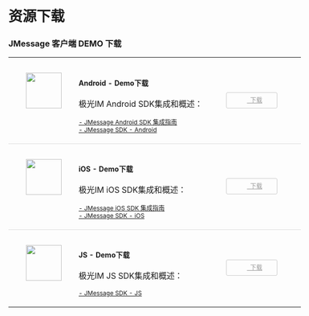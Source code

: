 # 资源下载
### JMessage 客户端 DEMO 下载

<div class="row">
      <div class="col-md-8" style="width:850px">
            <div class="panel panel-default">
                  <div class = "panel-content home_section">
                        <table width="100%"   cellspacing="100" >
                              <tr>
                                    <td width="140" style="text-align: center;padding: 30px 0;vertical-align: top;"><img src="../image/resource_android.png" width="71" height="71" /></td>
                                    <td style="padding: 20px 0;">
                                          <h4 style="font-weight: bold;font-size: 14px;">Android - Demo下载</h4>
                                          <p>极光IM Android SDK集成和概述：</p>
                                          <ul style="list-style: none;margin: 0;padding: 0;font-size: 12px;">
                                                <li><a href="../client/im_sdk_android/#_2">- JMessage Android SDK 集成指南</a></li>
                                                <li><a href="../client/im_sdk_android/">- JMessage SDK - Android</a></li>
                                          </ul>
                                    </td>
                                    <td width="180" style="text-align: center;vertical-align: middle">
                                          <a href="https://www.jiguang.cn/downloads/sdk/im_android/" style="display: inline-block; height: 30px; line-height: 30px; width: 100px; border: 1px solid #ccc;border-radius: 3px;color: #999;font-size: 12px;">
                                                <i style="display: inline-block; width: 11px; height: 11px; background: url(../image/resource_sdk_download.png) 0 0;vertical-align: middle;"></i>&nbsp;&nbsp;下载
                                          </a>
                                    </td>
                              </tr>
                              <tr style="border-top: 1px solid #ddd">
                                    <td width="140" style="text-align: center;padding: 30px 0;vertical-align: top;"><img src="../image/resource_ios.png" width="71" height="71" /></td>
                                    <td style="padding: 20px 0;">
                                          <h4 style="font-weight: bold;font-size: 14px;">iOS - Demo下载</h4>
                                          <p>极光IM iOS SDK集成和概述：</p>
                                          <ul style="list-style: none;margin: 0;padding: 0;font-size: 12px;">
                                                <li><a href="../guideline/jmessage_ios_guide/">- JMessage iOS SDK 集成指南</a></li>
                                                <li><a href="../client/im_sdk_ios/">- JMessage SDK - iOS</a></li>
                                          </ul>
                                    </td>
                                    <td width="180" style="text-align: center;vertical-align: middle">
                                          <a href="https://www.jiguang.cn/downloads/sdk/im_ios/" style="display: inline-block; height: 30px; line-height: 30px; width: 100px; border: 1px solid #ccc;border-radius: 3px;color: #999;font-size: 12px;">
                                                <i style="display: inline-block; width: 11px; height: 11px; background: url(../image/resource_sdk_download.png) 0 0;vertical-align: middle;"></i>&nbsp;&nbsp;下载
                                          </a>
                                    </td>
                              </tr> 
                              <tr style="border-top: 1px solid #ddd">
                                    <td width="140" style="text-align: center;padding: 30px 0;vertical-align: top;"><img src="../image/resource_js.png" width="71" height="71" /></td>
                                    <td style="padding: 20px 0;">
                                          <h4 style="font-weight: bold;font-size: 14px;">JS - Demo下载</h4>
                                          <p>极光IM JS SDK集成和概述：</p>
                                          <ul style="list-style: none;margin: 0;padding: 0;font-size: 12px;">
                                                <li><a href="../client/im_sdk_js/">- JMessage SDK - JS</a></li>
                                          </ul>
                                    </td>
                                    <td width="180" style="text-align: center;vertical-align: middle">
                                          <a href="https://www.jiguang.cn/downloads/sdk/im_js/" style="display: inline-block; height: 30px; line-height: 30px; width: 100px; border: 1px solid #ccc;border-radius: 3px;color: #999;font-size: 12px;">
                                                <i style="display: inline-block; width: 11px; height: 11px; background: url(../image/resource_sdk_download.png) 0 0;vertical-align: middle;"></i>&nbsp;&nbsp;下载
                                          </a>
                                    </td>
                              </tr>     
                        </table>
                  </div>      
            </div>
      </div>
</div>

&nbsp;
<br>
&nbsp;
<br>
&nbsp;
<br>
&nbsp;
<br>
&nbsp;
<br>
&nbsp;
<br>
&nbsp;
<br>
&nbsp;
<br>
&nbsp;
<br>
&nbsp;
<br>
&nbsp;
<br>
&nbsp;
<br>
&nbsp;
<br>



